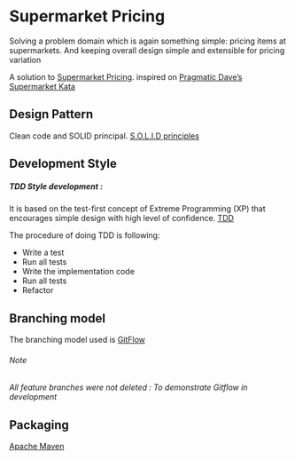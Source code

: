 # Supermarket Pricing
Solving a problem domain which is again something simple: pricing items at supermarkets. And keeping overall design simple and extensible for pricing variation 

A solution to [Supermarket Pricing](https://policyexpert.github.io/coding-assessment/​). inspired on [Pragmatic Dave’s Supermarket Kata](http://codekata.com/kata/kata01-supermarket-pricing/)

## Design Pattern
Clean code and SOLID principal.
[S.O.L.I.D principles](https://en.wikipedia.org/wiki/SOLID_(object-oriented_design))

## Development Style
##### TDD Style development :
It is based on the test-first concept of Extreme Programming (XP) that encourages simple design with high level of confidence.
[TDD](https://technologyconversations.com/2014/09/30/test-driven-development-tdd/)

The procedure of doing TDD is following:

- Write a test
- Run all tests
- Write the implementation code
- Run all tests
- Refactor

## Branching model
The branching model used is [GitFlow](http://nvie.com/posts/a-successful-git-branching-model/)
###### Note 
_All feature branches were not deleted : To demonstrate Gitflow in development_

## Packaging
[Apache Maven](https://maven.apache.org/) 

